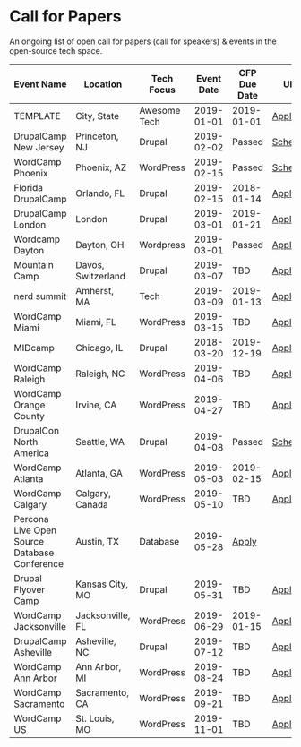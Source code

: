 # Call for Papers
An ongoing list of open call for papers (call for speakers) &amp; events in the open-source tech space.

| Event Name | Location | Tech Focus | Event Date | CFP Due Date | URL |
|------------|----------|--------------|--------------|--------------|-------|
|TEMPLATE|City, State|Awesome Tech|2019-01-01|2019-01-01|[Apply](https://google.com)|
|DrupalCamp New Jersey|Princeton, NJ|Drupal|2019-02-02|Passed|[Schedule](https://www.drupalcampnj.org/program)|
|WordCamp Phoenix|Phoenix, AZ|WordPress|2019-02-15|Passed|[Schedule](https://2019.phoenix.wordcamp.org/)|
|Florida DrupalCamp|Orlando, FL|Drupal|2019-02-15|2018-01-14|[Apply](https://www.fldrupal.camp/submit-session)|
|DrupalCamp London|London|Drupal|2019-03-01|2019-01-21|[Apply](https://drupalcamp.london/get-involved/submit-a-session)|
|Wordcamp Dayton|Dayton, OH|Wordpress|2019-03-01|Passed|[Apply](https://2019.dayton.wordcamp.org/)|
|Mountain Camp|Davos, Switzerland|Drupal|2019-03-07|TBD|[Apply](https://drupalmountaincamp.ch/)|
|nerd summit|Amherst, MA|Tech|2019-03-09|2019-01-13|[Apply](https://wiki.nerd.ngo/display/SES)|
|WordCamp Miami|Miami, FL|WordPress|2019-03-15|TBD|[Apply](https://2019.miami.wordcamp.org/)|
|MIDcamp|Chicago, IL|Drupal|2018-03-20|2019-12-19|[Apply](https://www.midcamp.org/submit-session)|
|WordCamp Raleigh|Raleigh, NC|WordPress|2019-04-06|TBD|[Apply](https://2019.raleigh.wordcamp.org/)|
|WordCamp Orange County|Irvine, CA|WordPress|2019-04-27|TBD|[Apply](https://2019.oc.wordcamp.org/?subscribe=success#blog_subscription-3)|
|DrupalCon North America|Seattle, WA|Drupal|2019-04-08|Passed|[Schedule](https://events.drupal.org/seattle2019)|
|WordCamp Atlanta|Atlanta, GA|WordPress|2019-05-03|2019-02-15|[Apply](https://docs.google.com/forms/d/1vevDY3senj5PadZS2jqDd0M39a0o2GFVIJs2AjKYkcE/viewform?edit_requested=true)|
|WordCamp Calgary|Calgary, Canada|WordPress|2019-05-10|TBD|[Apply](https://2019.calgary.wordcamp.org/2018/10/24/call-for-speakers/#more-177)|
|Percona Live Open Source Database Conference|Austin, TX|Database|2019-05-28|[Apply](https://perconacfp.hubb.me/)|
|Drupal Flyover Camp|Kansas City, MO|Drupal|2019-05-31|TBD|[Apply](https://www.flyovercamp.org/submit-talk)|
|WordCamp Jacksonville|Jacksonville, FL|WordPress|2019-06-29|2019-01-15|[Apply](https://2019.jacksonville.wordcamp.org/2018/11/09/call-for-speakers/)|
|DrupalCamp Asheville|Asheville, NC|Drupal|2019-07-12|TBD|[Apply](https://www.drupalasheville.com/camp)|
|WordCamp Ann Arbor|Ann Arbor, MI|WordPress|2019-08-24|TBD|[Apply](https://2019.annarbor.wordcamp.org/?subscribe=success#528)|
|WordCamp Sacramento|Sacramento, CA|WordPress|2019-09-21|TBD|[Apply](https://2019.sacramento.wordcamp.org/)|
|WordCamp US|St. Louis, MO|WordPress|2019-11-01|TBD|[Apply](https://wordpress.org/news/2018/12/wordcamp-us-2019-dates-announced/)|
